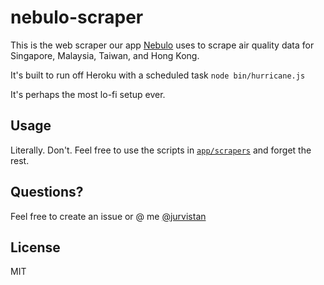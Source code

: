 # nebulo-scraper

This is the web scraper our app [Nebulo](https://nebulo.undertide.co) uses to scrape air quality data for Singapore,
Malaysia, Taiwan, and Hong Kong.

It's built to run off Heroku with a scheduled task `node
bin/hurricane.js`

It's perhaps the most lo-fi setup ever.

## Usage
Literally. Don't. Feel free to use the scripts in [`app/scrapers`](https://github.com/undertideco/nebulo-scraper/tree/master/app/scrapers) and forget the rest.

## Questions?
Feel free to create an issue or @ me [@jurvistan](https://twitter.com/jurvistan/)

## License
MIT
